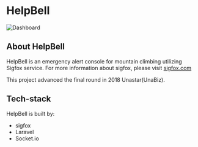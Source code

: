 # HelpBell

![Dashboard](https://i.imgur.com/ar2PuxO.jpg)

## About HelpBell

HelpBell is an emergency alert console for mountain climbing utilizing Sigfox service.
For more information about sigfox, please visit <a href="https://www.sigfox.com/en">sigfox.com</a>

This project advanced the final round in 2018 Unastar(UnaBiz).

## Tech-stack

HelpBell is built by:
- sigfox
- Laravel
- Socket.io
